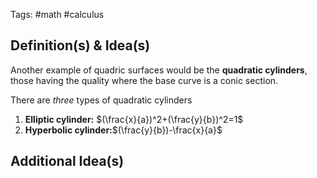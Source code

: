 Tags: #math #calculus 
## Definition(s) & Idea(s)
Another example of quadric surfaces would be the **quadratic cylinders**, those having the quality where the base curve is a conic section.

There are *three* types of quadratic cylinders 
1. **Elliptic cylinder:** $(\frac{x}{a})^2+(\frac{y}{b})^2=1$
2. **Hyperbolic cylinder:**$(\frac{y}{b})-\frac{x}{a}$
## Additional Idea(s)


